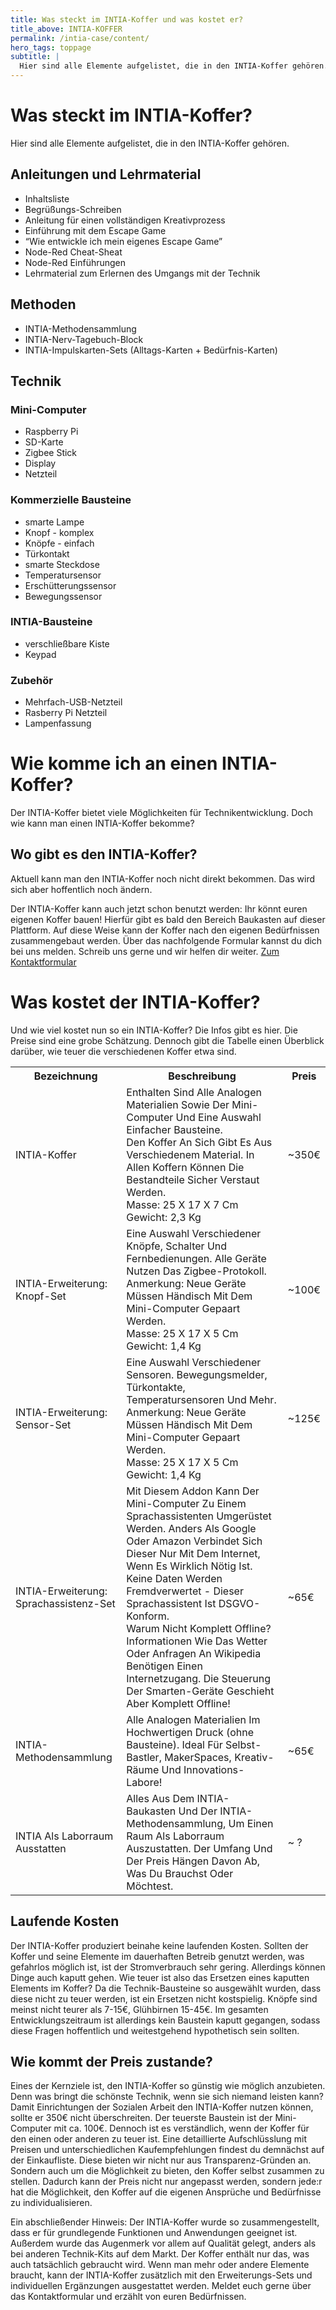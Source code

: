 ```yaml
---
title: Was steckt im INTIA-Koffer und was kostet er?
title_above: INTIA-KOFFER
permalink: /intia-case/content/
hero_tags: toppage
subtitle: |
  Hier sind alle Elemente aufgelistet, die in den INTIA-Koffer gehören.
---
```


# Was steckt im INTIA-Koffer?

Hier sind alle Elemente aufgelistet, die in den INTIA-Koffer gehören.

## Anleitungen und Lehrmaterial

- Inhaltsliste
- Begrüßungs-Schreiben
- Anleitung für einen vollständigen Kreativprozess
- Einführung mit dem Escape Game
- “Wie entwickle ich mein eigenes Escape Game”
- Node-Red Cheat-Sheat
- Node-Red Einführungen
- Lehrmaterial zum Erlernen des Umgangs mit der Technik

## Methoden

- INTIA-Methodensammlung
- INTIA-Nerv-Tagebuch-Block
- INTIA-Impulskarten-Sets (Alltags-Karten + Bedürfnis-Karten)

## Technik

### Mini-Computer

- Raspberry Pi
- SD-Karte
- Zigbee Stick
- Display
- Netzteil

### Kommerzielle Bausteine

- smarte Lampe
- Knopf - komplex
- Knöpfe - einfach
- Türkontakt
- smarte Steckdose
- Temperatursensor
- Erschütterungssensor
- Bewegungssensor

### INTIA-Bausteine

- verschließbare Kiste
- Keypad

### Zubehör

- Mehrfach-USB-Netzteil
- Rasberry Pi Netzteil
- Lampenfassung

# Wie komme ich an einen INTIA-Koffer?

Der INTIA-Koffer bietet viele Möglichkeiten für Technikentwicklung. Doch wie kann man einen INTIA-Koffer bekomme?

## Wo gibt es den INTIA-Koffer?

Aktuell kann man den INTIA-Koffer noch nicht direkt bekommen. Das wird sich aber hoffentlich noch ändern.

Der INTIA-Koffer kann auch jetzt schon benutzt werden: Ihr könnt euren eigenen Koffer bauen! Hierfür gibt es bald den Bereich Baukasten auf dieser Plattform. Auf diese Weise kann der Koffer nach den eigenen Bedürfnissen zusammengebaut werden. Über das nachfolgende Formular kannst du dich bei uns melden. Schreib uns gerne und wir helfen dir weiter.
[Zum Kontaktformular](/contact)

# Was kostet der INTIA-Koffer?

Und wie viel kostet nun so ein INTIA-Koffer? Die Infos gibt es hier. Die Preise sind eine grobe Schätzung. Dennoch gibt die Tabelle einen Überblick darüber, wie teuer die verschiedenen Koffer etwa sind.

<table class="tb">
    <tr>
        <th>Bezeichnung</th>
        <th>Beschreibung</th>
        <th>Preis</th>
    </tr>
    <tr>
        <td>INTIA-Koffer</td>
        <td>Enthalten Sind Alle Analogen Materialien Sowie Der Mini-Computer Und Eine Auswahl Einfacher Bausteine. <br /> 
            Den Koffer An Sich Gibt Es Aus Verschiedenem Material. In Allen Koffern Können Die Bestandteile Sicher Verstaut Werden. <br />
            Masse: 25 X 17 X 7 Cm <br />
            Gewicht: 2,3 Kg</td>
        <td>~350€</td>
    </tr>
    <tr>
        <td>INTIA-Erweiterung: Knopf-Set</td>
        <td>Eine Auswahl Verschiedener Knöpfe, Schalter Und Fernbedienungen. Alle Geräte Nutzen Das Zigbee-Protokoll. <br />
            Anmerkung: Neue Geräte Müssen Händisch Mit Dem Mini-Computer Gepaart Werden. <br />
            Masse: 25 X 17 X 5 Cm <br />
            Gewicht: 1,4 Kg</td>
        <td>~100€</td>
    </tr>
    <tr>
        <td>INTIA-Erweiterung: Sensor-Set</td>
        <td>Eine Auswahl Verschiedener Sensoren. Bewegungsmelder, Türkontakte, Temperatursensoren Und Mehr. <br />
            Anmerkung: Neue Geräte Müssen Händisch Mit Dem Mini-Computer Gepaart Werden. <br />
            Masse: 25 X 17 X 5 Cm <br />
            Gewicht: 1,4 Kg</td>
        <td>~125€</td>
    </tr>
    <tr>
        <td>INTIA-Erweiterung: Sprachassistenz-Set</td>
        <td>Mit Diesem Addon Kann Der Mini-Computer Zu Einem Sprachassistenten Umgerüstet Werden. Anders Als Google Oder Amazon Verbindet Sich Dieser Nur Mit Dem Internet, Wenn Es Wirklich Nötig Ist. Keine Daten Werden Fremdverwertet - Dieser Sprachassistent Ist DSGVO-Konform. <br />
        Warum Nicht Komplett Offline?Informationen Wie Das Wetter Oder Anfragen An Wikipedia Benötigen Einen Internetzugang. Die Steuerung Der Smarten-Geräte Geschieht Aber Komplett Offline!</td>
        <td>~65€</td>
    </tr>
    <tr>
        <td>INTIA-Methodensammlung</td>
        <td>Alle Analogen Materialien Im Hochwertigen Druck (ohne Bausteine). Ideal Für Selbst-Bastler, MakerSpaces, Kreativ-Räume Und Innovations-Labore!</td>
        <td>~65€</td>
    </tr>
    <tr>
        <td>INTIA Als Laborraum Ausstatten</td>
        <td>Alles Aus Dem INTIA-Baukasten Und Der INTIA-Methodensammlung, Um Einen Raum Als Laborraum Auszustatten. Der Umfang Und Der Preis Hängen Davon Ab, Was Du Brauchst Oder Möchtest.</td>
        <td>~ ?</td>
    </tr>
</table>

## Laufende Kosten

Der INTIA-Koffer produziert beinahe keine laufenden Kosten. Sollten der Koffer und seine Elemente im dauerhaften Betreib genutzt werden, was gefahrlos möglich ist, ist der Stromverbrauch sehr gering.
Allerdings können Dinge auch kaputt gehen. Wie teuer ist also das Ersetzen eines kaputten Elements im Koffer? Da die Technik-Bausteine so ausgewählt wurden, dass diese nicht zu teuer werden, ist ein Ersetzen nicht kostspielig. Knöpfe sind meinst nicht teurer als 7-15€, Glühbirnen 15-45€. Im gesamten Entwicklungszeitraum ist allerdings kein Baustein kaputt gegangen, sodass diese Fragen hoffentlich und weitestgehend hypothetisch sein sollten.

## Wie kommt der Preis zustande?

Eines der Kernziele ist, den INTIA-Koffer so günstig wie möglich anzubieten. Denn was bringt die schönste Technik, wenn sie sich niemand leisten kann? Damit Einrichtungen der Sozialen Arbeit den INTIA-Koffer nutzen können, sollte er 350€ nicht überschreiten. Der teuerste Baustein ist der Mini-Computer mit ca. 100€. Dennoch ist es verständlich, wenn der Koffer für den einen oder anderen zu teuer ist. Eine detaillierte Aufschlüsslung mit Preisen und unterschiedlichen Kaufempfehlungen findest du demnächst auf der Einkaufliste. Diese bieten wir nicht nur aus Transparenz-Gründen an. Sondern auch um die Möglichkeit zu bieten, den Koffer selbst zusammen zu stellen. Dadurch kann der Preis nicht nur angepasst werden, sondern jede:r hat die Möglichkeit, den Koffer auf die eigenen Ansprüche und Bedürfnisse zu individualisieren.

Ein abschließender Hinweis: Der INTIA-Koffer wurde so zusammengestellt, dass er für grundlegende Funktionen und Anwendungen geeignet ist. Außerdem wurde das Augenmerk vor allem auf Qualität gelegt, anders als bei anderen Technik-Kits auf dem Markt. Der Koffer enthält nur das, was auch tatsächlich gebraucht wird. Wenn man mehr oder andere Elemente braucht, kann der INTIA-Koffer zusätzlich mit den Erweiterungs-Sets und individuellen Ergänzungen ausgestattet werden. Meldet euch gerne über das Kontaktformular und erzählt von euren Bedürfnissen.
